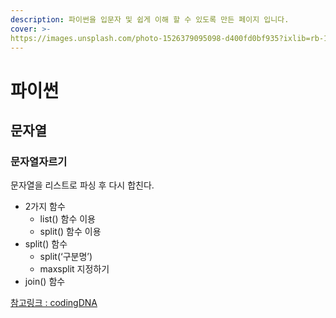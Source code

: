 ```yaml
---
description: 파이썬을 입문자 및 쉽게 이해 할 수 있도록 만든 페이지 입니다.
cover: >-
https://images.unsplash.com/photo-1526379095098-d400fd0bf935?ixlib=rb-1.2.1&ixid=MnwxMjA3fDB8MHxwaG90by1wYWdlfHx8fGVufDB8fHx8&auto=format&fit=crop&w=1632&q=80
---
```



# 파이썬

## 문자열

### 문자열자르기
문자열을 리스트로 파싱 후 다시 합친다.

- 2가지 함수
    - list() 함수 이용
    - split() 함수 이용
- split()  함수
    - split(‘구분명’)
    - maxsplit 지정하기
- join() 함수

[참고링크 : codingDNA](https://bio-info.tistory.com/29)

